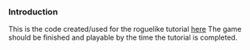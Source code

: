 ### Introduction

This is the code created/used for the roguelike tutorial [here](zwodahs.github.io/roguelike-tutorial)
The game should be finished and playable by the time the tutorial is completed.
